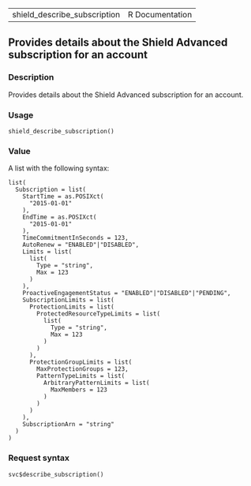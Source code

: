 <table style="width: 100%;">
<tbody>
<tr class="odd">
<td>shield_describe_subscription</td>
<td style="text-align: right;">R Documentation</td>
</tr>
</tbody>
</table>

## Provides details about the Shield Advanced subscription for an account

### Description

Provides details about the Shield Advanced subscription for an account.

### Usage

    shield_describe_subscription()

### Value

A list with the following syntax:

    list(
      Subscription = list(
        StartTime = as.POSIXct(
          "2015-01-01"
        ),
        EndTime = as.POSIXct(
          "2015-01-01"
        ),
        TimeCommitmentInSeconds = 123,
        AutoRenew = "ENABLED"|"DISABLED",
        Limits = list(
          list(
            Type = "string",
            Max = 123
          )
        ),
        ProactiveEngagementStatus = "ENABLED"|"DISABLED"|"PENDING",
        SubscriptionLimits = list(
          ProtectionLimits = list(
            ProtectedResourceTypeLimits = list(
              list(
                Type = "string",
                Max = 123
              )
            )
          ),
          ProtectionGroupLimits = list(
            MaxProtectionGroups = 123,
            PatternTypeLimits = list(
              ArbitraryPatternLimits = list(
                MaxMembers = 123
              )
            )
          )
        ),
        SubscriptionArn = "string"
      )
    )

### Request syntax

    svc$describe_subscription()
